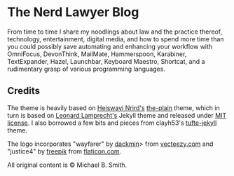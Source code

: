 # The Nerd Lawyer Blog

From time to time I share my noodlings about law and the practice thereof, technology, entertainment, digital media, and how to spend more time than you could possibly save automating and enhancing your workflow with OmniFocus, DevonThink, MailMate, Hammerspoon, Karabiner, TextExpander, Hazel, Launchbar, Keyboard Maestro, Shortcat, and a rudimentary grasp of various programming languages.

## Credits

The theme is heavily based on [Heiswayi Nrird's](http://heiswayi.github.io) [the-plain](http://heiswayi.github.io/the-plain.html) theme, which in turn is based on [Leonard Lamprecht's](https://github.com/leo/leo.github.io) Jekyll theme and released under [MIT license](LICENSE). I also borrowed a few bits and pieces from clayh53's [tufte-jekyll](https://github.com/clayh53/tufte-jekyll) theme.

The logo incorporates "wayfarer" by [dackmin](http://vecteezy.com/members/dackmin)> from [vecteezy.com](http://www.vecteezy.com/) and "justice4" by [freepik](http://www.flaticon.com/authors/freepik) from [flaticon.com](http://flaticon.com).

All original content is © Michael B. Smith.
